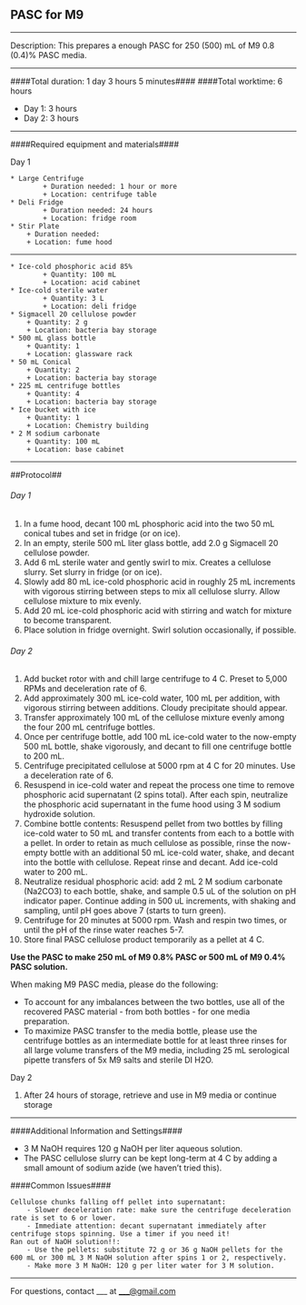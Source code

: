 PASC for M9
--------------
- - - - - - - - - - - - - - - - - - - - - - - - - - - - - - - - - - - - - - - - - - - -
Description: This prepares a enough PASC for 250 (500) mL of M9 0.8 (0.4)% PASC media.

- - - - - - - - - - - - - - - - - - - - - - - - - - - - - - - - - - - - - - - - - - - -
####Total duration: 1 day 3 hours 5 minutes####
####Total worktime: 6 hours

  - Day 1: 3 hours
  - Day 2: 3 hours
    
- - - - - - - - - - - - - - - - - - - - - - - - - - - - - - - - - - - - - - - - - - - -

####Required equipment and materials####

Day 1

	* Large Centrifuge
			+ Duration needed: 1 hour or more
			+ Location: centrifuge table
	* Deli Fridge
			+ Duration needed: 24 hours
			+ Location: fridge room
	* Stir Plate
		+ Duration needed:
		+ Location: fume hood
  
------

	* Ice-cold phosphoric acid 85%
			+ Quantity: 100 mL
			+ Location: acid cabinet
	* Ice-cold sterile water
			+ Quantity: 3 L
			+ Location: deli fridge
	* Sigmacell 20 cellulose powder
		+ Quantity: 2 g
		+ Location: bacteria bay storage
	* 500 mL glass bottle
		+ Quantity: 1
		+ Location: glassware rack
	* 50 mL Conical
		+ Quantity: 2
		+ Location: bacteria bay storage
	* 225 mL centrifuge bottles
		+ Quantity: 4
		+ Location: bacteria bay storage
	* Ice bucket with ice
		+ Quantity: 1
		+ Location: Chemistry building
	* 2 M sodium carbonate
		+ Quantity: 100 mL
		+ Location: base cabinet


- - - - - - - - - - - - - - - - - - - - - - - - - - - - - - - - - - - - - - - - - - - - 

##Protocol##

###### Day 1

1. In a fume hood, decant 100 mL phosphoric acid into the two 50 mL conical tubes and set in fridge (or on ice).
2. In an empty, sterile 500 mL liter glass bottle, add 2.0 g Sigmacell 20 cellulose powder.
3. Add 6 mL sterile water and gently swirl to mix. Creates a cellulose slurry. Set slurry in fridge (or on ice).
4. Slowly add 80 mL ice-cold phosphoric acid in roughly 25 mL increments with vigorous stirring between steps to mix all cellulose slurry. Allow cellulose mixture to mix evenly.
5. Add 20 mL ice-cold phosphoric acid with stirring and watch for mixture to become transparent.
6. Place solution in fridge overnight. Swirl solution occasionally, if possible.

###### Day 2

1. Add bucket rotor with and chill large centrifuge to 4 C. Preset to 5,000 RPMs and deceleration rate of 6.
2. Add approximately 300 mL ice-cold water, 100 mL per addition, with vigorous stirring between additions. Cloudy precipitate should appear.
3. Transfer approximately 100 mL of the cellulose mixture evenly among the four 200 mL centrifuge bottles.
4. Once per centrifuge bottle, add 100 mL ice-cold water to the now-empty 500 mL bottle, shake vigorously, and decant to fill one centrifuge bottle to 200 mL.
5. Centrifuge precipitated cellulose at 5000 rpm at 4 C for 20 minutes. Use a deceleration rate of 6. 
6. Resuspend in ice-cold water and repeat the process one time to remove phosphoric acid supernatant (2 spins total). After each spin, neutralize the phosphoric acid supernatant in the fume hood using 3 M sodium hydroxide solution.
6. Combine bottle contents: Resuspend pellet from two bottles by filling ice-cold water to 50 mL and transfer contents from each to a bottle with a pellet. In order to retain as much cellulose as possible, rinse the now-empty bottle with an additional 50 mL ice-cold water, shake, and decant into the bottle with cellulose. Repeat rinse and decant. Add ice-cold water to 200 mL.
5. Neutralize residual phosphoric acid: add 2 mL 2 M sodium carbonate (Na2CO3) to each bottle, shake, and sample 0.5 uL of the solution on pH indicator paper. Continue adding in 500 uL increments, with shaking and sampling, until pH goes above 7 (starts to turn green).
6. Centrifuge for 20 minutes at 5000 rpm. Wash and respin two times, or until the pH of the rinse water reaches 5-7.
7. Store final PASC cellulose product temporarily as a pellet at 4 C. 

**Use the PASC to make 250 mL of M9 0.8% PASC or 500 mL of M9 0.4% PASC solution.**

When making M9 PASC media, please do the following:
* To account for any imbalances between the two bottles, use all of the recovered PASC material - from both bottles - for one media preparation.
* To maximize PASC transfer to the media bottle, please use the centrifuge bottles as an intermediate bottle for at least three rinses for all large volume transfers of the M9 media, including 25 mL serological pipette transfers of 5x M9 salts and sterile DI H2O.

Day 2

1. After 24 hours of storage, retrieve and use in M9 media or continue storage


- - - - - - - - - - - - - - - - - - - - - - - - - - - - - - - - - - - - - - - - - - - - 
    
    
####Additional Information and Settings####

* 3 M NaOH requires 120 g NaOH per liter aqueous solution.
* The PASC cellulose slurry can be kept long-term at 4 C by adding a small amount of sodium azide (we haven’t tried this).

####Common Issues####

    Cellulose chunks falling off pellet into supernatant:
        - Slower deceleration rate: make sure the centrifuge deceleration rate is set to 6 or lower.
        - Immediate attention: decant supernatant immediately after centrifuge stops spinning. Use a timer if you need it!
    Ran out of NaOH solution!!:
        - Use the pellets: substitute 72 g or 36 g NaOH pellets for the 600 mL or 300 mL 3 M NaOH solution after spins 1 or 2, respectively.
        - Make more 3 M NaOH: 120 g per liter water for 3 M solution.
- - - - - - - - - - - - - - - - - - - - - - - - - - - - - - - - - - - - - - - - - - - - 
       
For questions, contact ___ at ___@gmail.com    



